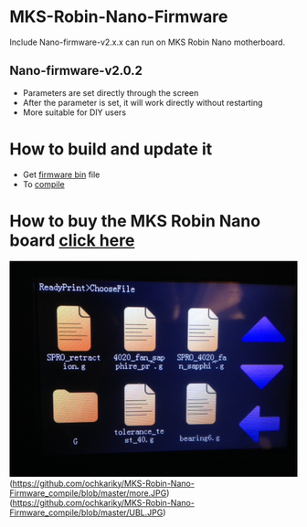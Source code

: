 # MKS-Robin-Nano-Firmware
Include Nano-firmware-v2.x.x can run on MKS Robin Nano motherboard.
## Nano-firmware-v2.0.2
- Parameters are set directly through the screen
- After the parameter is set, it will work directly without restarting
- More suitable for DIY users

# How to build and update it
- Get [firmware bin](https://github.com/ochkariky/MKS-Robin-Nano-Firmware_compile) file
- To [compile](https://github.com/makerbase-mks/MKS-Robin-Nano-Firmware/wiki/How-to-build-update-nano-firmware)

# How to buy the MKS Robin Nano board [click here](https://pt.aliexpress.com/item/33013776323.html?spm=a2g03.12010612.8148356.1.6065788ea0s5gT)
![MKS Robin Nano](https://github.com/ochkariky/MKS-Robin-Nano-Firmware_compile/blob/master/long%20name.JPG)
(https://github.com/ochkariky/MKS-Robin-Nano-Firmware_compile/blob/master/more.JPG)
(https://github.com/ochkariky/MKS-Robin-Nano-Firmware_compile/blob/master/UBL.JPG)
